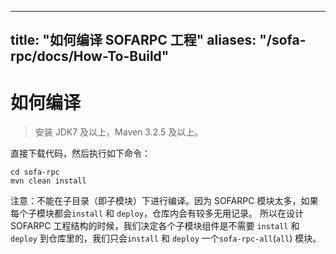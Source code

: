 
---
title: "如何编译 SOFARPC 工程"
aliases: "/sofa-rpc/docs/How-To-Build"
---


# 如何编译

> 安装 JDK7 及以上，Maven 3.2.5 及以上。

直接下载代码，然后执行如下命令：
```plain
cd sofa-rpc
mvn clean install
```


注意：不能在子目录（即子模块）下进行编译。因为 SOFARPC 模块太多，如果每个子模块都会`install` 和 `deploy`，仓库内会有较多无用记录。
所以在设计 SOFARPC 工程结构的时候，我们决定各个子模块组件是不需要 `install` 和 `deploy` 到仓库里的，我们只会`install` 和 `deploy` 一个`sofa-rpc-all`(`all`) 模块。
